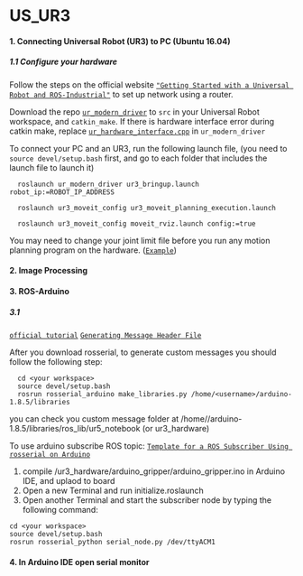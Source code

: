 # US_UR3

#### 1. Connecting Universal Robot (UR3) to PC (Ubuntu 16.04)
##### 1.1 Configure your hardware
Follow the steps on the official website [`"Getting Started with a Universal Robot and ROS-Industrial"`](http://wiki.ros.org/universal_robot/Tutorials/Getting%20Started%20with%20a%20Universal%20Robot%20and%20ROS-Industrial) to set up network using a router.

Download the repo [`ur_modern_driver`](https://github.com/ThomasTimm/ur_modern_driver) to `src` in your Universal Robot workspace, and `catkin_make`. If there is hardware interface error during catkin make, replace [`ur_hardware_interface.cpp`](https://github.com/iron-ox/ur_modern_driver/blob/883070d0b6c0c32b78bb1ca7155b8f3a1ead416c/src/ur_hardware_interface.cpp) in `ur_modern_driver`

To connect your PC and an UR3, run the following launch file, (you need to `source devel/setup.bash` first, and go to each folder that includes the launch file to launch it)
```
  roslaunch ur_modern_driver ur3_bringup.launch robot_ip:=ROBOT_IP_ADDRESS

  roslaunch ur3_moveit_config ur3_moveit_planning_execution.launch

  roslaunch ur3_moveit_config moveit_rviz.launch config:=true
```

You may need to change your joint limit file before you run any motion planning program on the hardware. ([`Example`](https://github.com/lihuang3/ur3_ROS-hardware/issues/1#issuecomment-422070509))


#### 2. Image Processing

#### 3. ROS-Arduino
##### 3.1
[`official tutorial`](http://wiki.ros.org/rosserial_arduino/Tutorials)
[`Generating Message Header File`](http://wiki.ros.org/rosserial_client/Tutorials/Generating%20Message%20Header%20Files)

After you download rosserial, to generate custom messages you should follow the following step:
```
  cd <your workspace>
  source devel/setup.bash
  rosrun rosserial_arduino make_libraries.py /home/<username>/arduino-1.8.5/libraries
```
you can check you custom message folder at /home/<username>/arduino-1.8.5/libraries/ros_lib/ur5_notebook (or ur3_hardware)

To use arduino subscribe ROS topic:
[`Template for a ROS Subscriber Using rosserial on Arduino`](https://www.intorobotics.com/template-for-a-ros-subscriber-using-rosserial-on-arduino/)
1. compile /ur3_hardware/arduino_gripper/arduino_gripper.ino in Arduino IDE, and uplaod to board
2. Open a new Terminal and run initialize.roslaunch
3. Open another Terminal and start the subscriber node by typing the following command:
```
cd <your workspace>
source devel/setup.bash
rosrun rosserial_python serial_node.py /dev/ttyACM1
```
#### 4. In Arduino IDE open serial monitor
